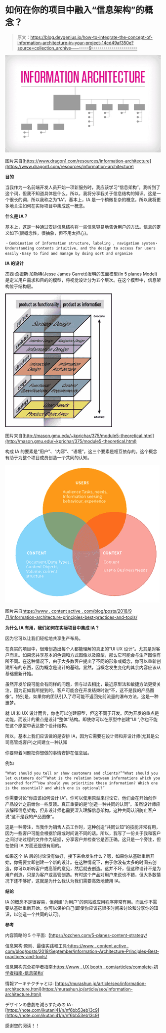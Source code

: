 # 如何在你的项目中融入“信息架构”的概念？

> 原文：<https://blog.devgenius.io/how-to-integrate-the-concept-of-information-architecture-in-your-project-14cd49af350e?source=collection_archive---------9----------------------->

![](img/3afd88f7e3834aabf313c365496d6d3d.png)

图片来自[https://www.dragon1.com/resources/information-architecture](https://www.dragon1.com/resources/information-architecture)

**目的**

当我作为一名前端开发人员开始一项新服务时，我应该学习“信息架构”。我听到了这个词，但我不知道具体是什么。所以，我将分享我关于信息结构的知识。这是一个很长的词，所以我称之为“IA”。基本上，IA 是一个稍微复杂的概念，所以我将更多地关注如何在实际项目中集成这一概念。

**什么是 IA？**

基本上，这是一种通过安排信息结构将一些信息容易地告诉用户的方法。信息的定义如下(很概念性，很抽象，但不用太担心)。

```
・Combination of Information structure, labeling , navigation system・Understanding contents intuitive, and the design to access for users easily・Easy to find and manage by doing sort and organize
```

**IA 的设计**

杰西·詹姆斯·加勒特(Jesse James Garrett)发明的五面模型(In 5 planes Model)是定义用户需求和目的的模型，将视觉设计分为五个层次。在这个模型中，信息架构位于结构层。

![](img/59ce76b17aecec30f48f030529c6978d.png)

图片来自[http://mason.gmu.edu/~kprichar/375/module5-theoretical.html](http://mason.gmu.edu/~kprichar/375/module5-theoretical.html)

构成 IA 的要素是“用户”、“内容”、“语境”，这三个要素是相互依存的。这个概念有助于为整个项目成员创造一个共同的认知。

![](img/bf7561bb811dea459704617699abc77d.png)

图片来自[https://www . content active . com/blog/posts/2018/9 月/information-architecture-principles-best-practices-and-tools/](https://www.contentactive.com/blog/posts/2018/september/information-architecture-principles-best-practices-and-tools/)

**为什么 IA 有用，我们如何在实际项目中集成 IA？**

因为它可以让我们轻松地共享生产布局。

在真实的项目中，很难创造出每个人都能理解的真正的“UI UX 设计”。尤其是对客户而言。如果您共享基本的色调和方式图像以及原型，那么它可能会与生产图像有所不同。在这种情况下，由于大多数客户提出了不同的形象或概念，你可以重新创建所有的东西，因为概念是设计的基础，显然，当概念发生变化的其余内容应该从基础重新开始。

虽然开发阶段可能会有同样的问题，但与过去相比，最近原型法和敏捷方法更受关注，因为正如我所提到的，客户可能会在开发结束时说“不，这不是我的产品图像”。特别是，如果你的团队引入了尽可能不返回先前流量的瀑布方法，这是一种噩梦。

就 UI 和 UX 设计而言，你也可以创建原型，但这不同于开发。因为开发的重点是功能，而设计的重点是设计“整体”结构。即使你可以在原型中创建“UI ”,你也不能在这个原型中表达整个设计结构。

所以，基本上我们应该做的是安排 IA，因为它需要在设计师和非设计师(尤其是公司高管或客户)之间建立一种认知

你要带着问题把你想做的事情安排在信息层。

例如

```
“What should you tell or show customers and clients?”“What should you let customers do?”“What is the relation between informations which you searched for?”“How should you prioritize these information? Which one is the essential? and which one is optional?”
```

你需要讨论“你应该如何设计 IA”。你可以使用原型来讨论它，他们会在开始创作产品设计之前给你一些反馈。真正重要的是“创造一种共同的认同”。虽然设计师应该解释信息架构，但非设计师也需要深入理解信息架构。这种共同认识防止客户说“这不是我的产品图像”。

这是一种旁注，当我作为销售人员工作时，这种创造“共同认知”的技能非常有用，因为一些客户可能会根据阶段或时间说不同的话。所以，我写了一份关于我和客户之间讨论过程的文件作为证据，分享客户并检查它是否正确。这只是一个旁注，但在使用 IA 方面还是很有用的。

如果这个 IA 层的讨论没有做好，接下来会发生什么？嗯，如果你从基础重新开始，你需要立即创建一个新的设计。在这种情况下，由于你没有太多的时间去创造，你可以听听客户或高管的意见，然后就去创造。这并不坏，但这种设计不是为用户创造，只是为客户或高管创造。有时这个产品对用户来说也不错，但大多数情况下还不够好，这就是为什么我认为我们需要高效地使用 IA。

**结论**

IA 的概念不是很容易，但创建“为用户”的网站或应用程序非常有用。而且你不需要从基础重新开始，你可以保护自己(即使你应该花很多时间来讨论和分享你的知识，以创造一个共同的认可)。

**参考**

内容策略的 5 个平面:【https://ozchen.com/5-planes-content-strategy/ 

信息架构:原则、最佳实践和工具:[https://www . content active . com/blog/posts/2018/September/information-Architecture-Principles-Best-practices-and-tools/](https://www.contentactive.com/blog/posts/2018/september/information-architecture-principles-best-practices-and-tools/)

信息架构完全初学者指南:[https://www . UX booth . com/articles/complete-初学者指南-信息架构/](https://www.uxbooth.com/articles/complete-beginners-guide-to-information-architecture/)

情報アーキテクチャとは: [https://murashun.jp/article/seo/information-architecture.html](https://murashun.jp/article/seo/information-architecture.html)

デザインの悲劇を減らすための IA :[https://note.com/ikutani41/n/nf6bb53eb13c9](https://note.com/ikutani41/n/nf6bb53eb13c9)

感谢您的阅读！！